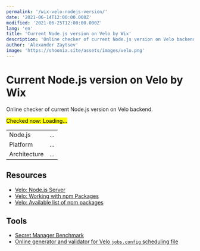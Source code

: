 ```yaml
---
permalink: '/wix-velo-nodejs-version/'
date: '2021-06-14T12:00:00.000Z'
modified: '2021-06-25T12:00:00.000Z'
lang: 'en'
title: 'Current Node.js version on Velo by Wix'
description: 'Online checker of current Node.js version on Velo backend'
author: 'Alexander Zaytsev'
image: 'https://shoonia.site/assets/images/velo.png'
---
```


# Current Node.js version on Velo by Wix

Online checker of current Node.js version on Velo backend.

<mark>Checked now: <span id="ts">Loading...</span></mark>
<output id="error" style="color:red">&nbsp;</output>

<table>
  <tbody>
    <tr>
      <td>Node.js</td>
      <td id="version">...</td>
    </tr>
    <tr>
      <td>Platform</td>
      <td id="platform">...</td>
    </tr>
    <tr>
      <td>Architecture</td>
      <td id="arch">...</td>
    </tr>
  </tbody>
</table>

## Resources

- [Velo: Node.js Server](https://www.wix.com/velo/feature/node.js-server)
- [Velo: Working with npm Packages](https://support.wix.com/en/article/velo-working-with-npm-packages)
- [Velo: Available list of npm packages](https://www.wix.com/velo/npm-modules)

## Tools

- [Secret Manager Benchmark](/secret-manager-benchmark/)
- [Online generator and validator for Velo `jobs.config` scheduling file](https://shoonia.github.io/jobs.config/)

<script>
{
  const h = (selector, props) => {
    return Object.assign(document.querySelector(selector), props);
  };

  const resolve = (data) => {
    const date = new Date(data.ts);

    h('#ts', {
      title: date.toLocaleString([], {
        weekday: 'long',
        year: 'numeric',
        month: 'long',
        day: 'numeric',
      }),
      textContent: date.toLocaleString([], {
        year: 'numeric',
        month: 'numeric',
        day: 'numeric',
      }),
    });

    h('#version', { textContent: data.version });
    h('#arch', { textContent: data.arch });
    h('#platform', { textContent: data.platform });
  };

  const reject = (error) => {
    h('#error', { textContent: String(error) });
  };

  fetch('https://shoonia.wixsite.com/blog/_functions/nodejs_version', {
    mode: 'cors',
    cache: 'no-cache',
    credentials: 'omit',
    referrerPolicy: 'no-referrer',
  })
    .then((response) => {
      if (response.ok) {
        return response.json();
      }

      return Promise.reject(response.statusText);
    })
    .then(resolve)
    .catch(reject);
};
</script>
